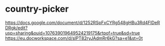 # country-picker
https://docs.google.com/document/d/1252RSpFxCYRg548gHBu3Rd4FlDeRDRgk/edit?usp=sharing&ouid=107639019649524219175&rtpof=true&sd=true
https://eu.docworkspace.com/d/sIPT82ryJAdmRr6kG?sa=e1&st=0t
